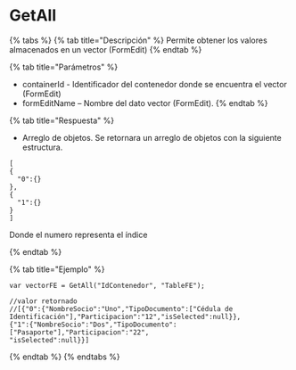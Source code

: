 # GetAll

{% tabs %}
{% tab title="Descripción" %}
Permite obtener los valores almacenados en un vector (FormEdit)
{% endtab %}

{% tab title="Parámetros" %}
* containerId - Identificador del contenedor donde se encuentra el vector (FormEdit)
* formEditName – Nombre del dato vector (FormEdit).
{% endtab %}

{% tab title="Respuesta" %}
* Arreglo de objetos. Se retornara un arreglo de objetos con la siguiente estructura.
```
[
{
  "0":{}
},
{
  "1":{}
}
]
```
Donde el numero representa el índice 

{% endtab %}

{% tab title="Ejemplo" %}
```
var vectorFE = GetAll("IdContenedor", "TableFE");

//valor retornado 
//[{"0":{"NombreSocio":"Uno","TipoDocumento":["Cédula de Identificación"],"Participacion":"12","isSelected":null}},
{"1":{"NombreSocio":"Dos","TipoDocumento":["Pasaporte"],"Participacion":"22",
"isSelected":null}}]
```
{% endtab %}
{% endtabs %}
